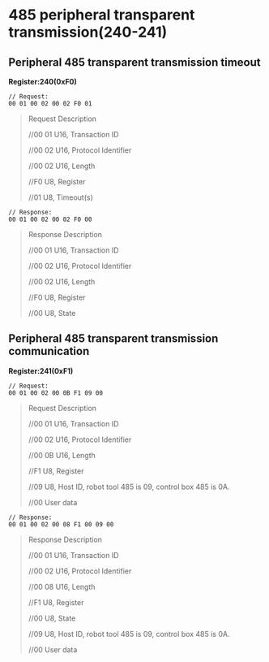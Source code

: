 # 485 peripheral transparent transmission(240-241)

## Peripheral 485 transparent transmission timeout

**Register:240(0xF0)**

```
// Request:
00 01 00 02 00 02 F0 01 
```



> Request Description
>
> //00 01    U16, Transaction ID
>
> //00 02    U16, Protocol Identifier
>
> //00 02    U16, Length 
>
> //F0       U8, Register
>
> //01       U8, Timeout(s)



```
// Response:
00 01 00 02 00 02 F0 00
```



> Response Description
>
> //00 01    U16, Transaction ID
>
> //00 02    U16, Protocol Identifier
>
> //00 02    U16, Length 
>
> //F0       U8, Register
>
> //00       U8, State



## Peripheral 485 transparent transmission communication

**Register:241(0xF1)**

```
// Request:
00 01 00 02 00 0B F1 09 00 
```



> Request Description
>
> //00 01    U16, Transaction ID
>
> //00 02    U16, Protocol Identifier
>
> //00 0B    U16, Length 
>
> //F1       U8, Register
>
> //09       U8, Host ID, robot tool 485 is 09, control box 485 is 0A.
>
> //00       User data



```
// Response:
00 01 00 02 00 08 F1 00 09 00
```



> Response Description
>
> //00 01    U16, Transaction ID
>
> //00 02    U16, Protocol Identifier
>
> //00 08    U16, Length 
>
> //F1       U8, Register
>
> //00       U8, State
>
> //09       U8, Host ID, robot tool 485 is 09, control box 485 is 0A.
>
> //00       User data


